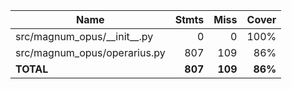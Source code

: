 | Name                             |    Stmts |     Miss |   Cover |
|--------------------------------- | -------: | -------: | ------: |
| src/magnum\_opus/\_\_init\_\_.py |        0 |        0 |    100% |
| src/magnum\_opus/operarius.py    |      807 |      109 |     86% |
|                        **TOTAL** |  **807** |  **109** | **86%** |
